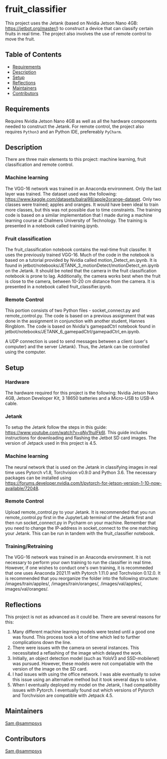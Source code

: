 # fruit_classifier

This project uses the Jetank (based on Nvidia Jetson Nano 4GB: https://jetbot.org/master/) to construct a device that can classify certain fruits in real time. The project also involves the use of remote control to move the fruit. 

## Table of Contents

- [Requirements](#requirements)
- [Description](#description)
- [Setup](#setup)
- [Reflections](#reflections)
- [Maintainers](#maintainers)
- [Contributors](#contributors)

## Requirements

Requires Nvidia Jetson Nano 4GB as well as all the hardware components needed to construct the Jetank. For remote control, the project also requires `Python3` and   an Python IDE, prefereably `PyCharm`. 

## Description
There are three main elements to this project: machine learning, fruit classification and remote control.

### Machine learning
The VGG-16 network was trained in an Anaconda environment. Only the last layer was trained. The dataset used was the following:           https://www.kaggle.com/datasets/balraj98/apple2orange-dataset. Only two classes were trained; apples and oranges. It would have been ideal to train more classes, but this was not possible due to time constraints. The training code is based on a similar implementation that I made during a machine learning course at Chalmers University of Technology. The training is presented in a notebook called training.ipynb.

### Fruit classification
The fruit_classification notebook contains the real-time fruit classifer. It uses the previously trained VGG-16. Much of the code in the notebook is based on a tutorial provided by Nvidia called motion_Detect_en.ipynb. It is found in jetbot/notebooks/JETANK_3_motionDetect/motionDetect_en.ipynb on the Jetank. It should be noted that the camera in the fruit classification notebook is prone to lag. Additionally, the camera works best when the fruit is close to the camera, between 10-20 cm distance from the camera. It is presented in a notebook called fruit_classifier.ipynb.

### Remote Control
This portion consists of two Python files - socket_connect.py and remote_control.py. The code is based on a previous assignment that was done in the assignment in conjunction with another student, Hannes Ringblom. The code is based on Nvidia's gamepadCtrl notebook found in jetbot/notebooks/JETANK_6_gamepadCtrl/gamepadCtrl_en.ipynb. 

A UDP connection is used to send messages between a client (user's computer) and the server (Jetank). Thus, the Jetank can be controlled using the computer.

## Setup

### Hardware
The hardware required for this project is the following: Nvidia Jetson Nano 4GB, Jetson Developer Kit, 3 18650 batteries and a Micro-USB to USB-A cable. 

### Jetank
To setup the Jetank follow the steps in this guide: https://www.youtube.com/watch?v=qNy1hulFk6I. This guide includes instructions for downloading and flashing the Jetbot SD card images. The version of Jetpack used in this project is 4.5. 

### Machine learning
The neural network that is used on the Jetank in classifying images in real time uses Pytorch v1.8, Torchvision v0.9.0 and Python 3.6. The necessary packages can be installed using https://forums.developer.nvidia.com/t/pytorch-for-jetson-version-1-10-now-available/72048. 

### Remote Control
Upload remote_control.py to your Jetank. It is recommended that you run remote_control.py first in the JupyterLab terminal of the Jetank first and then run socket_connect.py in Pycharm on your machine. Remember that you need to change the IP-address in socket_connect to the one matching your Jetank. This can be run in tandem with the fruit_classifier notebook.

### Training/Retraining
The VGG-16 network was trained in an Anaconda environment. It is not necessary to perform your own training to run the classifier in real time. However, if one wishes to conduct one's own training, it is recommeded that one uses Anaconda 2021.11 with Pytorch 1.11.0 and Torchvision 0.12.0. It is recommended that you reorganize the folder into the following structure: /images/train/apples/, /images/train/oranges/, /images/val/apples/, images/val/oranges/.

## Reflections
This project is not as advanced as it could be. There are several reasons for this:

1. Many different machine learning models were tested until a good one was found. This process took a lot of time which led to further complications down the line.
2. There were issues with the camera on several instances. This necessitated a reflashing of the image which delayed the work.
3. Initially, an object detection model (such as YoloV3 and SSD-mobilenet) was pursued. However, these models were not compatiable with the version of the image on the SD card.
4. I had issues with using the office network. I was able eventually to solve this issue using an alternative method but it took several days to solve.
5. When I eventually deployed my model on the Jetank, I had compatibility issues with Pytorch. I eventually found out which versions of Pytorch and Torchvision are compatible with Jetpack 4.5. 

## Maintainers
[Sam @sammpsys](https://gitlab.com/sammpsys)

## Contributors
[Sam @sammpsys](https://gitlab.com/sammpsys)
